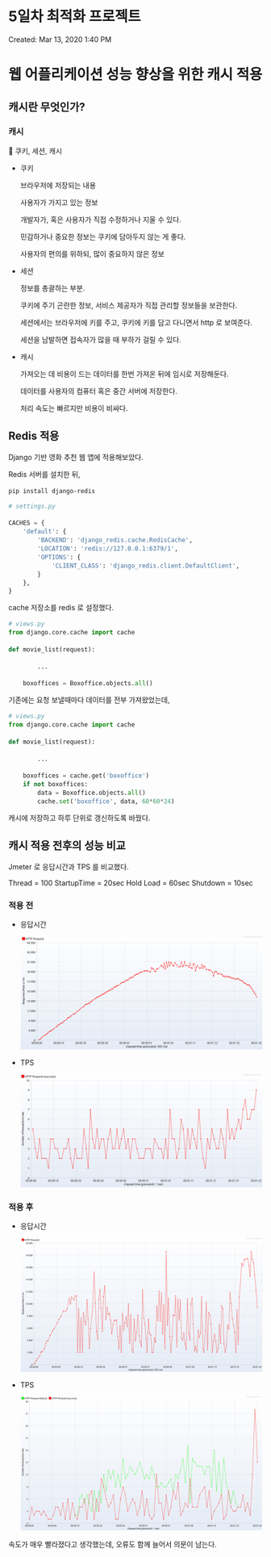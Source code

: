 # 5일차 최적화 프로젝트

Created: Mar 13, 2020 1:40 PM

# 웹 어플리케이션 성능 향상을 위한 캐시 적용

## 캐시란 무엇인가?

### 캐시

🍪 쿠키, 세션, 캐시

- 쿠키

    브라우저에 저장되는 내용

    사용자가 가지고 있는 정보

    개발자가, 혹은 사용자가 직접 수정하거나 지울 수 있다.

    민감하거나 중요한 정보는 쿠키에 담아두지 않는 게 좋다.

    사용자의 편의를 위하되, 많이 중요하지 않은 정보

- 세션

    정보를 총괄하는 부분.

    쿠키에 주기 곤란한 정보, 서비스 제공자가 직접 관리할 정보들을 보관한다.

    세션에서는 브라우저에 키를 주고, 쿠키에 키를 담고 다니면서 http 로 보여준다.

    세션을 남발하면 접속자가 많을 때 부하가 걸릴 수 있다.

- 캐시

    가져오는 데 비용이 드는 데이터를 한번 가져온 뒤에 임시로 저장해둔다.

    데이터를 사용자의 컴퓨터 혹은 중간 서버에 저장한다.

    처리 속도는 빠르지만 비용이 비싸다.

## Redis 적용

Django 기반 영화 추천 웹 앱에 적용해보았다.

Redis 서버를 설치한 뒤,

`pip install django-redis`

```python
# settings.py

CACHES = {
    'default': {
        'BACKEND': 'django_redis.cache.RedisCache',
        'LOCATION': 'redis://127.0.0.1:6379/1',
        'OPTIONS': {
            'CLIENT_CLASS': 'django_redis.client.DefaultClient',
        }
    },
}
```

cache 저장소를 redis 로 설정했다.

```python
# views.py
from django.core.cache import cache

def movie_list(request):
    
		...
 
    boxoffices = Boxoffice.objects.all()
```

기존에는 요청 보낼때마다 데이터를 전부 가져왔었는데,

```python
# views.py
from django.core.cache import cache

def movie_list(request):
	  
		...
    
    boxoffices = cache.get('boxoffice')
    if not boxoffices:
        data = Boxoffice.objects.all()
        cache.set('boxoffice', data, 60*60*24)
```

캐시에 저장하고 하루 단위로 갱신하도록 바꿨다.

## 캐시 적용 전후의 성능 비교

Jmeter 로 응답시간과 TPS 를 비교했다. 

Thread = 100
StartupTime = 20sec
Hold Load = 60sec
Shutdown = 10sec

### 적용 전

- 응답시간

    ![5/Untitled.png](5/Untitled.png)

- TPS

    ![5/Untitled%201.png](5/Untitled%201.png)

### 적용 후

- 응답시간

    ![5/Untitled%202.png](5/Untitled%202.png)

- TPS

    ![5/Untitled%203.png](5/Untitled%203.png)

속도가 매우 빨라졌다고 생각했는데, 오류도 함께 늘어서 의문이 남는다.